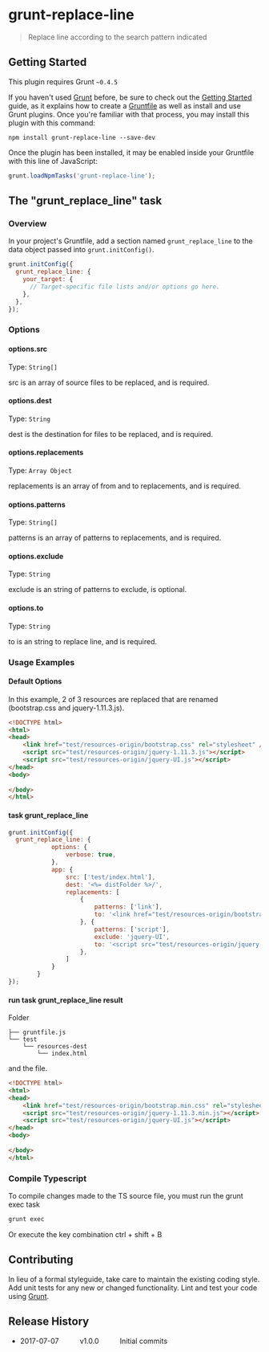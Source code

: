 # grunt-replace-line
> Replace line according to the search pattern indicated

## Getting Started
This plugin requires Grunt `~0.4.5`

If you haven't used [Grunt](http://gruntjs.com/) before, be sure to check out the [Getting Started](http://gruntjs.com/getting-started) guide, as it explains how to create a [Gruntfile](http://gruntjs.com/sample-gruntfile) as well as install and use Grunt plugins. Once you're familiar with that process, you may install this plugin with this command:

```shell
npm install grunt-replace-line --save-dev
```

Once the plugin has been installed, it may be enabled inside your Gruntfile with this line of JavaScript:

```js
grunt.loadNpmTasks('grunt-replace-line');
```

## The "grunt_replace_line" task

### Overview
In your project's Gruntfile, add a section named `grunt_replace_line` to the data object passed into `grunt.initConfig()`.

```js
grunt.initConfig({
  grunt_replace_line: {
    your_target: {
      // Target-specific file lists and/or options go here.
    },
  },
});
```

### Options

#### options.src
Type: `String[]`

src is an array of source files to be replaced, and is required.

#### options.dest
Type: `String`

dest is the destination for files to be replaced, and is required.

#### options.replacements
Type: `Array Object`

replacements is an array of from and to replacements, and is required.

#### options.patterns
Type: `String[]`

patterns is an array of patterns to replacements, and is required.

#### options.exclude
Type: `String`

exclude is an string of patterns  to exclude, is optional.

#### options.to
Type: `String`

to is an string to replace line, and is required.

### Usage Examples

#### Default Options
In this example, 2 of 3 resources are replaced that are renamed (bootstrap.css and jquery-1.11.3.js).

```html
<!DOCTYPE html>
<html>
<head>    
    <link href="test/resources-origin/bootstrap.css" rel="stylesheet" />
    <script src="test/resources-origin/jquery-1.11.3.js"></script>
    <script src="test/resources-origin/jquery-UI.js"></script>
</head>
<body>
   
</body>
</html>
```

#### task grunt_replace_line

```js
grunt.initConfig({
  grunt_replace_line: {
            options: {
                verbose: true,
            },
            app: {
                src: ['test/index.html'],
                dest: '<%= distFolder %>/',
                replacements: [
                    {
                        patterns: ['link'],
                        to: '<link href="test/resources-origin/bootstrap.min.css" rel="stylesheet" />'
                    }, {
                        patterns: ['script'],
                        exclude: 'jquery-UI',
                        to: '<script src="test/resources-origin/jquery-1.11.3.min.js"></script>'
                    },
                ]
            }
        }
});
```
#### run task grunt_replace_line result

Folder
```shell
├── gruntfile.js
└── test
    └── resources-dest
        └── index.html
```

and the file.
```html
<!DOCTYPE html>
<html>
<head>    
    <link href="test/resources-origin/bootstrap.min.css" rel="stylesheet" />
    <script src="test/resources-origin/jquery-1.11.3.min.js"></script>
    <script src="test/resources-origin/jquery-UI.js"></script>
</head>
<body>
   
</body>
</html>
```

### Compile Typescript
To compile changes made to the TS source file, you must run the grunt exec task

```js
grunt exec
```

Or execute the key combination ctrl + shift + B

## Contributing
In lieu of a formal styleguide, take care to maintain the existing coding style. Add unit tests for any new or changed functionality. Lint and test your code using [Grunt](http://gruntjs.com/).

## Release History
* 2017-07-07   v1.0.0   Initial commits

